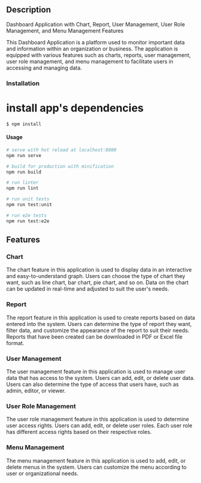 
## Description
Dashboard Application with Chart, Report, User Management, User Role Management, and Menu Management Features

This Dashboard Application is a platform used to monitor important data and information within an organization or business. The application is equipped with various features such as charts, reports, user management, user role management, and menu management to facilitate users in accessing and managing data.

### Installation
# install app's dependencies
```
$ npm install
```

#### Usage

``` bash
# serve with hot reload at localhost:8080
npm run serve

# build for production with minification
npm run build

# run linter
npm run lint

# run unit tests
npm run test:unit

# run e2e tests
npm run test:e2e

```
## Features

### Chart
The chart feature in this application is used to display data in an interactive and easy-to-understand graph. Users can choose the type of chart they want, such as line chart, bar chart, pie chart, and so on. Data on the chart can be updated in real-time and adjusted to suit the user's needs.

### Report
The report feature in this application is used to create reports based on data entered into the system. Users can determine the type of report they want, filter data, and customize the appearance of the report to suit their needs. Reports that have been created can be downloaded in PDF or Excel file format.

### User Management
The user management feature in this application is used to manage user data that has access to the system. Users can add, edit, or delete user data. Users can also determine the type of access that users have, such as admin, editor, or viewer.

### User Role Management
The user role management feature in this application is used to determine user access rights. Users can add, edit, or delete user roles. Each user role has different access rights based on their respective roles.

### Menu Management
The menu management feature in this application is used to add, edit, or delete menus in the system. Users can customize the menu according to user or organizational needs.


